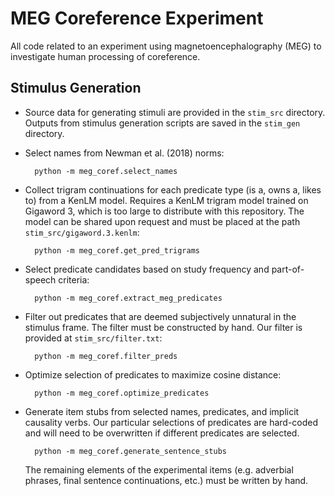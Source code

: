 # MEG Coreference Experiment

All code related to an experiment using magnetoencephalography (MEG) to investigate human processing of coreference.

## Stimulus Generation

- Source data for generating stimuli are provided in the `stim_src` directory.
Outputs from stimulus generation scripts are saved in the `stim_gen` directory.

- Select names from Newman et al. (2018) norms:

        python -m meg_coref.select_names

- Collect trigram continuations for each predicate type (is a, owns a, likes to) from a KenLM model.
Requires a KenLM trigram model trained on Gigaword 3, which is too large to distribute with this repository.
The model can be shared upon request and must be placed at the path `stim_src/gigaword.3.kenlm`:

        python -m meg_coref.get_pred_trigrams
    
- Select predicate candidates based on study frequency and part-of-speech criteria:
    
        python -m meg_coref.extract_meg_predicates

- Filter out predicates that are deemed subjectively unnatural in the stimulus frame.
The filter must be constructed by hand.
Our filter is provided at `stim_src/filter.txt`:
    
        python -m meg_coref.filter_preds 

- Optimize selection of predicates to maximize cosine distance:

        python -m meg_coref.optimize_predicates
        
- Generate item stubs from selected names, predicates, and implicit causality verbs.
Our particular selections of predicates are hard-coded and will need to be overwritten if different predicates are selected.

        python -m meg_coref.generate_sentence_stubs
        
    The remaining elements of the experimental items (e.g. adverbial phrases, final sentence continuations, etc.) must be written by hand.
